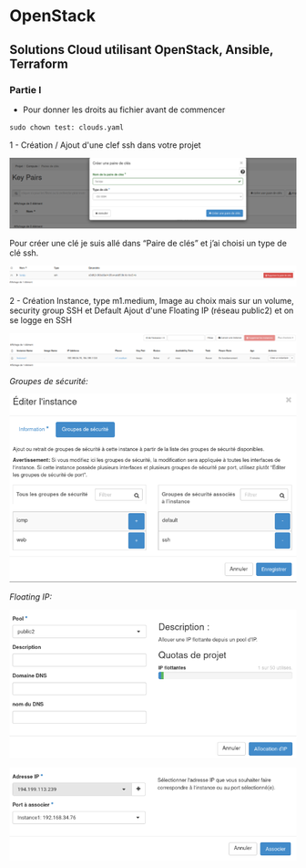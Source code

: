 # OpenStack

## Solutions Cloud utilisant OpenStack, Ansible, Terraform

### Partie I

- Pour donner les droits au fichier avant de commencer

```cmd
sudo chown test: clouds.yaml
```
1 - Création / Ajout d'une clef ssh dans votre projet

![Alt_text](images/img_p0_1.png)

Pour créer une clé je suis allé dans “Paire de clés” et j’ai choisi un type de clé ssh.

![Alt_text](images/img_p0_2.png)

2 - Création Instance, type m1.medium, Image au choix mais sur un volume, security group SSH et Default
Ajout d'une Floating IP (réseau public2) et on se logge en SSH

![Alt_text](images/img_p0_3.png)

*Groupes de sécurité:*

![Alt_text](images/img_p0_4.png)

*Floating IP:*

![Alt_text](images/img_p1_1.png)

![Alt_text](images/img_p1_2.png)
